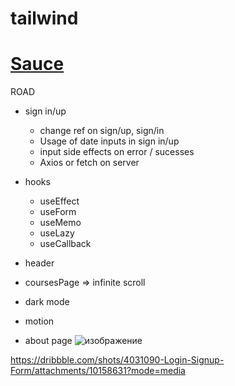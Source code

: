 # tailwind

# [ Sauce ](https://www.frontendmentor.io/)

 ROAD
 
   - sign in/up
       - change ref on sign/up, sign/in
       - Usage of date inputs in sign in/up
       - input side effects on error / sucesses
       - Axios or fetch on server

   - hooks 
      - useEffect
      - useForm
      - useMemo
      - useLazy
      - useCallback
   
  - header
  
  - coursesPage => infinite scroll 
  
  - dark mode

  - motion
 
 
 - about page
![изображение](https://user-images.githubusercontent.com/31801595/162470330-d375d6b9-1b74-4069-96e1-b4734fcd68b8.png)

https://dribbble.com/shots/4031090-Login-Signup-Form/attachments/10158631?mode=media

